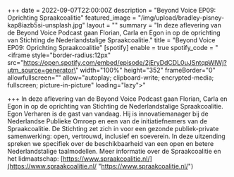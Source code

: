 +++
date = 2022-09-07T22:00:00Z
description = "Beyond Voice EP09: Oprichting Spraakcoalitie"
featured_image = "/img/upload/bradley-pisney-kap8iazb5si-unsplash.jpg"
layout = ""
summary = "In deze aflevering van de Beyond Voice Podcast gaan Florian, Carla en Egon in op de oprichting van Stichting de Nederlandstalige Spraakcoalitie."
title = "Beyond Voice EP09: Oprichting Spraakcoalitie"
[spotify]
enable = true
spotify_code = "<iframe style=\"border-radius:12px\" src=\"https://open.spotify.com/embed/episode/2jEryDdCDL0uJSntqpWIWj?utm_source=generator\" width=\"100%\" height=\"352\" frameBorder=\"0\" allowfullscreen=\"\" allow=\"autoplay; clipboard-write; encrypted-media; fullscreen; picture-in-picture\" loading=\"lazy\"></iframe>"

+++
In deze aflevering van de Beyond Voice Podcast gaan Florian, Carla en Egon in op de oprichting van Stichting de Nederlandstalige Spraakcoalitie. Egon Verharen is de gast van vandaag. Hij is innovatiemanager bij de Nederlandse Publieke Omroep en een van de initiatiefnemers van de Spraakcoalitie. De Stichting zet zich in voor een gezonde publiek-private samenwerking: open, vertrouwd, inclusief en soeverein. In deze uitzending spreken we specifiek over de beschikbaarheid van een open en betere Nederlandstalige taalmodellen. Meer informatie over de Spraakcoalitie en het lidmaatschap: [https://www.spraakcoalitie.nl/](https://www.spraakcoalitie.nl/ "https://www.spraakcoalitie.nl/")